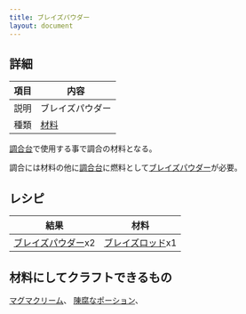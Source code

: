 ```yaml
---
title: ブレイズパウダー
layout: document
---
```

## 詳細

|項目|内容|
|---|---|
|説明|ブレイズパウダー|
|種類|[材料](材料)|

[調合台](調合台)で使用する事で調合の材料となる。

調合には材料の他に[調合台](調合台)に燃料として[ブレイズパウダー](ブレイズパウダー)が必要。

## レシピ

|結果|材料|
|---|---|
|[ブレイズパウダー](ブレイズパウダー)x2|[ブレイズロッド](ブレイズロッド)x1|

## 材料にしてクラフトできるもの

[マグマクリーム](マグマクリーム)、
[陳腐なポーション](陳腐なポーション)、
